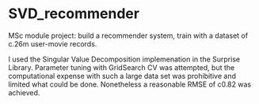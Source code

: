 # SVD_recommender
MSc module project: build a recommender system, train with a dataset of c.26m user-movie records.

I used the Singular Value Decomposition implemenation in the Surprise Library. 
Parameter tuning with GridSearch CV was attempted, but the computational expense with such a large data set was prohibitive and limited what could be done. 
Nonetheless a reasonable RMSE of c0.82 was achieved. 
